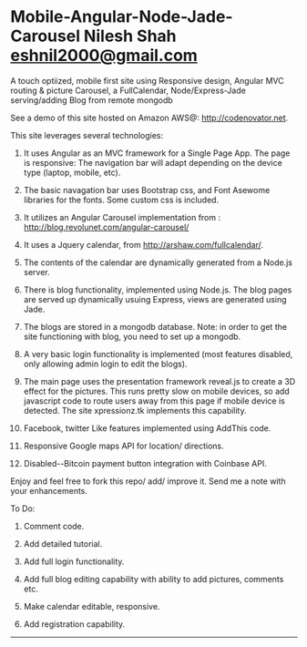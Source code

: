 Mobile-Angular-Node-Jade-Carousel
Nilesh Shah eshnil2000@gmail.com
=================================

A touch optiized, mobile first site using Responsive design, Angular MVC routing &amp; picture Carousel, a FullCalendar, Node/Express-Jade serving/adding Blog from remote mongodb

See a demo of this site hosted on Amazon AWS@:
http://codenovator.net. 

This site leverages several technologies:
1. It uses Angular as an MVC framework for a Single Page App. The page is responsive: The navigation bar will adapt depending on the device type (laptop, mobile, etc).

2. The basic navagation bar uses Bootstrap css, and Font Asewome libraries for the fonts. Some custom css is included.

2. It utilizes an Angular Carousel implementation from : 
http://blog.revolunet.com/angular-carousel/

3. It uses a Jquery calendar, from http://arshaw.com/fullcalendar/.

4. The contents of the calendar are dynamically generated from a Node.js server.

5. There is blog functionality, implemented using Node.js. The blog pages are served up dynamically usuing Express, views are generated using Jade.

6. The blogs are stored in a mongodb database. Note: in order to get the site functioning with blog, you need to set up a mongodb.

7. A very basic login functionality is implemented (most features disabled, only allowing admin login to edit the blogs).

8. The main page uses the presentation framework reveal.js to create a 3D effect for the pictures. This runs pretty slow on mobile devices, so add javascript code to route users away from this page if mobile device is detected. The site xpressionz.tk implements this capability.

9. Facebook, twitter Like features implemented using AddThis code.

10. Responsive Google maps API for location/ directions.

11. Disabled--Bitcoin payment button integration with Coinbase API.

Enjoy and feel free to fork this repo/ add/ improve it. Send me a note with your enhancements.

To Do:
1. Comment code.

2. Add detailed tutorial.

3. Add full login functionality.

4. Add full blog editing capability with ability to add pictures, comments etc.

5. Make calendar editable, responsive.

6. Add registration capability.

---

